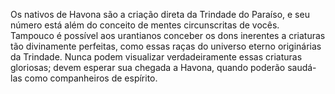 ﻿Os nativos de Havona são a criação direta da Trindade do Paraíso, e seu número está além do conceito de mentes circunscritas de vocês. Tampouco é possível aos urantianos conceber os dons inerentes a criaturas tão divinamente perfeitas, como essas raças do universo eterno originárias da Trindade. Nunca podem visualizar verdadeiramente essas criaturas gloriosas; devem esperar sua chegada a Havona, quando poderão saudá-las como companheiros de espírito.